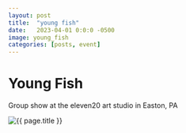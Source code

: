 ```yaml
---
layout: post
title:  "young fish"
date:   2023-04-01 0:0:0 -0500
image: young_fish
categories: [posts, event]
---
```


# Young Fish

Group show at the eleven20 art studio in Easton, PA

<img class="img img__post" src="{{ site.base_img_path }}{{ page.image }}.jpg" alt="{{ page.title }}" />
